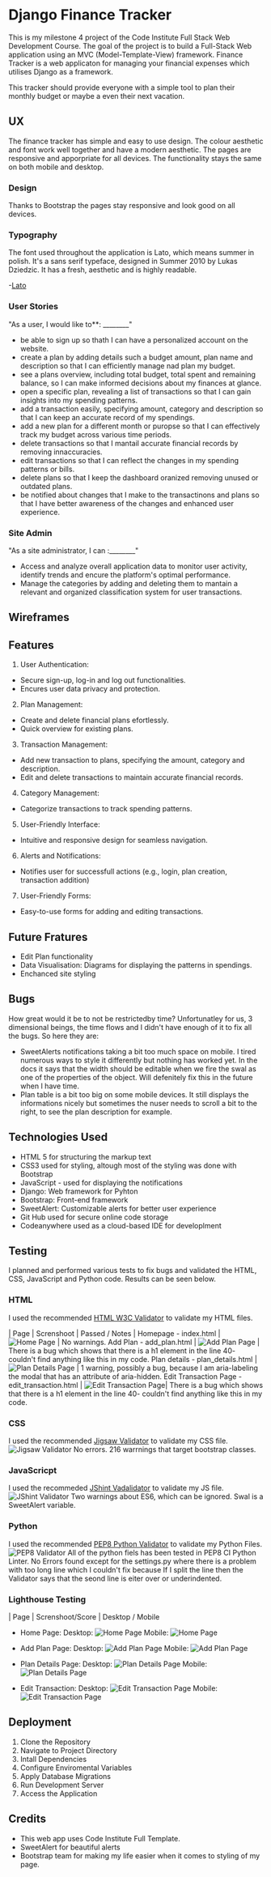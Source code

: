 # Django Finance Tracker

This is my milestone 4 project of the Code Institute Full Stack Web Development Course.
The goal of the project is to build a Full-Stack Web application using an MVC (Model-Template-View) framework.
Finance Tracker is a web applicaton for managing your financial expenses which utilises Django as a framework.

This tracker should provide everyone with a simple tool to plan their monthly budget or maybe a even their next vacation.


## UX 

The finance tracker has simple and easy to use design. The colour aesthetic and font work well together and have a modern aesthetic.
The pages are responsive and apporpriate for all devices. The functionality stays the same on both mobile and desktop.


### Design
Thanks to Bootstrap the pages stay responsive and look good on all devices.


### Typography
The font used throughout the application is Lato, which means summer in polish.
It's a sans serif typeface, designed in Summer 2010 by Lukas Dziedzic.
It has a fresh, aesthetic and is highly readable.

-[Lato](https://fonts.google.com/specimen/Lato?preview.text=Finance%20Tracker)

### User Stories

"As a user, I would like to**: ________"

- be able to sign up so thath I can have a personalized account on the website.
- create a plan by adding details such a  budget amount, plan name and description so that I can efficiently manage nad plan my budget.
- see a plans overview, including total budget, total spent and remaining balance, so I can make informed decisions about my finances at glance.
- open a specific plan, revealing a list of transactions so that I can gain insights into my spending patterns.
- add a transaction easily, specifying amount, category and description so that I can keep an accurate record of my spendings.
- add a new plan for a different month or puropse so that I can effectively track my budget across various time periods.
- delete transactions so that I mantail accurate financial records by removing innaccuracies.
- edit transactions so that I can reflect the changes in my spending patterns or bills.
- delete plans so that I keep the dashboard oranized removing unused or outdated plans.
- be notified about changes that I make to the transactinons and plans so that I have better awareness of the changes and enhanced user experience.


### Site Admin

"As a site administrator, I can :________"
- Access and analyze overall application data to monitor user activity, identify trends and encure the platform's optimal performance.
- Manage the categories by adding and deleting them to mantain a relevant and organized classification system for user transactions.


## Wireframes




## Features
1. User Authentication: 
- Secure sign-up, log-in and log out functionalities.
- Encures user data privacy and protection.

2. Plan Management:
- Create and delete financial plans efortlessly.
- Quick overview for existing plans.

3. Transaction Management:
- Add new transaction to plans, specifying the amount, category and description.
- Edit and delete transactions to maintain accurate financial records.

4. Category Management:
- Categorize transactions to track spending patterns.

5. User-Friendly Interface:
- Intuitive and responsive design for seamless navigation.

6. Alerts and Notifications:
- Notifies user for successfull actions (e.g., login, plan creation, transaction addition)

7. User-Friendly Forms:
- Easy-to-use forms for adding and editing transactions.

 
## Future Fratures
- Edit Plan  functionality
- Data Visualisation: Diagrams for displaying the patterns in spendings.
- Enchanced site styling

## Bugs

How great would it be to not be restrictedby time? Unfortunatley for us, 3 dimensional beings, the time flows and I didn't have enough of it to fix all the bugs. So here they are:
- SweetAlerts notifications taking a bit too much space on mobile. I tired numerous ways to style it differently but nothing has worked yet. In the docs it says that the width should be editable when we fire the swal as one of the properties of the object. Will defenitely fix this in the future when I have time.
- Plan table is a bit too big on some mobile devices. It still displays the informations nicely but sometimes the nuser needs to scroll a bit to the right, to see the plan description for example.

## Technologies Used
- HTML 5 for structuring the markup text
- CSS3 used for styling, altough most of the styling was done with Bootstrap
- JavaScript - used for displaying the notifications
- Django: Web framework for Pyhton
- Bootstrap: Front-end framework
- SweetAlert: Customizable alerts for better user experience
- Git Hub used for secure online code storage
- Codeanywhere used as a cloud-based IDE for developlment
  

## Testing

I planned and performed various tests to fix bugs and validated the HTML, CSS, JavaScript and Python code. Results can be seen below.

### HTML

I used the recommended [HTML W3C Validator](https://validator.w3.org) to validate my HTML files.

| Page | Screnshoot | Passed / Notes |
Homepage - index.html | ![Home Page](./documentation/home.png) | No warnings.
Add Plan - add_plan.html | ![Add Plan Page](./documentation/add-plan.png) | There is a bug which shows that there is a h1 element in the line 40- couldn't find anything like this in my code.
Plan details - plan_details.html | ![Plan Details Page](./documentation/plan-details.png) | 1 warning, possibly a bug, because I am aria-labeling the modal that has an attribute of aria-hidden.
Edit Transaction Page - edit_transaction.html | ![Edit Transaction Page](./documentation/edit-transaction.png)| There is a bug which shows that there is a h1 element in the line 40- couldn't find anything like this in my code.

### CSS

I used the recommended [Jigsaw Validator](https://jigsaw.w3.org/css-validator) to validate my CSS file.
![Jigsaw Validator](./documentation/jigsaw.png)
No errors. 216 warrnings that target bootstrap classes.

### JavaScricpt

I used the recommeded [JShint Vadalidator](https://jshint.com) to validate my JS file.
![JShint Validator](./documentation/jshint.png)
Two warnings about ES6, which can be ignored.
Swal is a SweetAlert variable.


### Python

I used the recommended [PEP8 Python Validator](https://pep8ci.herokuapp.com) to validate my Python Files.
![PEP8 Validator](./documentation/pep8)
All of the python fiels has been tested in PEP8 CI Python Linter. No Errors found except for the settings.py where there is a problem with too long line which I couldn't fix because If I split the line then the Validator says that the seond line is eiter over or underindented.

### Lighthouse Testing
| Page | Screnshoot/Score | Desktop / Mobile

- Home Page:
Desktop:
![Home Page](./documentation/lighthouse-index-desktop.png)
Mobile:
![Home Page](./documentation/lighthouse-index-mobile.png)

- Add Plan Page:
Desktop:
![Add Plan Page](./documentation/lighthouse-add-plan-desktop.png)
Mobile:
![Add Plan Page](./documentation/lighthouse-add-plan-mobile.png)

- Plan Details Page:
Desktop:
![Plan Details Page](./documentation/lighthouse-plan-detail-desktop.png)
Mobile:
![Plan Details Page](./documentation/lighthouse-plan-detail-mobile.png)

- Edit Transaction:
Desktop:
![Edit Transaction Page](./documentation/lighthouse-edit-transaction-desktop.png)
Mobile:
![Edit Transaction Page](./documentation/lighthouse-edit-transaction-mobile.png)

## Deployment
  1. Clone the Repository
  2. Navigate to Project Directory
  3. Intall Dependencies
  4. Configure Enviromental Variables
  5. Apply Database Migrations
  6. Run Development Server
  7. Access the Application

## Credits
- This web app uses Code Institute Full Template.
- SweetAlert for beautiful alerts
- Bootstrap team for making my life easier when it comes to styling of my page.
